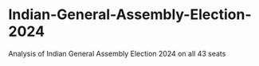 # Indian-General-Assembly-Election-2024
Analysis of Indian General Assembly Election 2024 on all 43 seats
